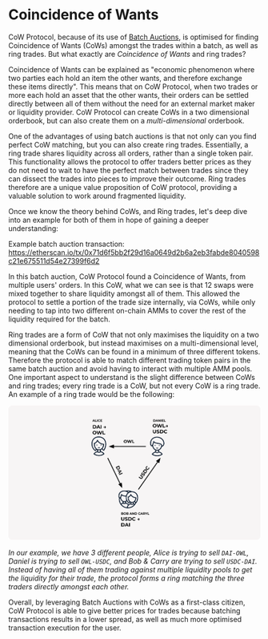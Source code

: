 # Coincidence of Wants

CoW Protocol, because of its use of [Batch Auctions](batch-auctions), is optimised for finding Coincidence of Wants (CoWs) amongst the trades within a batch, as well as ring trades. But what exactly are *Coincidence of Wants* and ring trades?

Coincidence of Wants can be explained as "economic phenomenon where two parties each hold an item the other wants, and therefore exchange these items directly". This means that on CoW Protocol, when two trades or more each hold an asset that the other wants, their orders can be settled directly between all of them without the need for an external market maker or liquidity provider. CoW Protocol can create CoWs in a two dimensional orderbook, but can also create them on a *multi-dimensional* orderbook.

One of the advantages of using batch auctions is that not only can you find perfect CoW matching, but you can also create ring trades. Essentially, a ring trade shares liquidity across all orders, rather than a single token pair. This functionality allows the protocol to offer traders better prices as they do not need to wait to have the perfect match between trades since they can dissect the trades into pieces to improve their outcome. Ring trades therefore are a unique value proposition of CoW protocol, providing a valuable solution to work around fragmented liquidity.

Once we know the theory behind CoWs, and Ring trades, let's deep dive into an example for both of them in hope of gaining a deeper understanding:

Example batch auction transaction: https://etherscan.io/tx/0x71d6f5bb2f29d16a0649d2b6a2eb3fabde8040598c21e675511d54e27399f6d2

In this batch auction, CoW Protocol found a Coincidence of Wants, from multiple users' orders. In this CoW, what we can see is that 12 swaps were mixed together to share liquidity amongst all of them. This allowed the protocol to settle a portion of the trade size internally, via CoWs, while only needing to tap into two different on-chain AMMs to cover the rest of the liquidity required for the batch.

Ring trades are a form of CoW that not only maximises the liquidity on a two dimensional orderbook, but instead maximises on a multi-dimensional level, meaning that the CoWs can be found in a minimum of three different tokens. Therefore the protocol is able to match different trading token pairs in the same batch auction and avoid having to interact with multiple AMM pools. One important aspect to understand is the slight difference between CoWs and ring trades; every ring trade is a CoW, but not every CoW is a ring trade. An example of a ring trade would be the following:

![](/img/cow_ring_trade.png)

*In our example, we have 3 different people, Alice is trying to sell `DAI-OWL`, Daniel is trying to sell `OWL-USDC`, and Bob & Carry are trying to sell `USDC-DAI`. Instead of having all of them trading against multiple liquidity pools to get the liquidity for their trade, the protocol forms a ring matching the three traders directly amongst each other.*

Overall, by leveraging Batch Auctions with CoWs as a first-class citizen, CoW Protocol is able to give better prices for trades because batching transactions results in a lower spread, as well as much more optimised transaction execution for the user.
